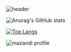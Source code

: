 ![header](https://capsule-render.vercel.app/api?type=transparent&color=auto&height=160&section=header&text=Hello!%20I'm%20Jimeaning!&fontAlign=50&fontAlignY=70&fontSize=90&fontColor=5075fc)


![Anurag's GitHub stats](https://github-readme-stats.vercel.app/api?username=hiroong49&show_icons=true&bg_color=00000000)

[![Top Langs](https://github-readme-stats.vercel.app/api/top-langs/?username=hiroong49&layout=compact)](https://github.com/anuraghazra/github-readme-stats)

![mazandi profile](http://mazandi.herokuapp.com/api?handle={handle}&theme=warm)
